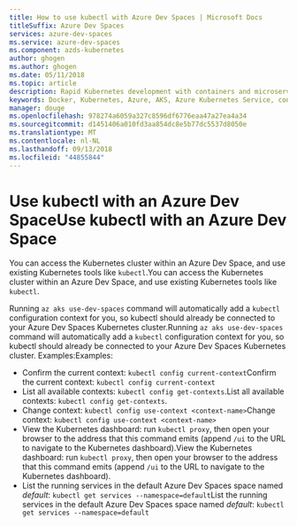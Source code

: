 ```yaml
---
title: How to use kubectl with Azure Dev Spaces | Microsoft Docs
titleSuffix: Azure Dev Spaces
services: azure-dev-spaces
ms.service: azure-dev-spaces
ms.component: azds-kubernetes
author: ghogen
ms.author: ghogen
ms.date: 05/11/2018
ms.topic: article
description: Rapid Kubernetes development with containers and microservices on Azure
keywords: Docker, Kubernetes, Azure, AKS, Azure Kubernetes Service, containers
manager: douge
ms.openlocfilehash: 978274a6059a327c8596df6776eaa47a27ea4a34
ms.sourcegitcommit: d1451406a010fd3aa854dc8e5b77dc5537d8050e
ms.translationtype: MT
ms.contentlocale: nl-NL
ms.lasthandoff: 09/13/2018
ms.locfileid: "44855844"
---
```

# <a name="use-kubectl-with-an-azure-dev-space"></a><span data-ttu-id="e028c-104">Use kubectl with an Azure Dev Space</span><span class="sxs-lookup"><span data-stu-id="e028c-104">Use kubectl with an Azure Dev Space</span></span>

<span data-ttu-id="e028c-105">You can access the Kubernetes cluster within an Azure Dev Space, and use existing Kubernetes tools like `kubectl`.</span><span class="sxs-lookup"><span data-stu-id="e028c-105">You can access the Kubernetes cluster within an Azure Dev Space, and use existing Kubernetes tools like `kubectl`.</span></span>

<span data-ttu-id="e028c-106">Running `az aks use-dev-spaces` command will automatically add a `kubectl` configuration context for you, so kubectl should already be connected to your Azure Dev Spaces Kubernetes cluster.</span><span class="sxs-lookup"><span data-stu-id="e028c-106">Running `az aks use-dev-spaces` command will automatically add a `kubectl` configuration context for you, so kubectl should already be connected to your Azure Dev Spaces Kubernetes cluster.</span></span> <span data-ttu-id="e028c-107">Examples:</span><span class="sxs-lookup"><span data-stu-id="e028c-107">Examples:</span></span>
- <span data-ttu-id="e028c-108">Confirm the current context: `kubectl config current-context`</span><span class="sxs-lookup"><span data-stu-id="e028c-108">Confirm the current context: `kubectl config current-context`</span></span>
- <span data-ttu-id="e028c-109">List all available contexts: `kubectl config get-contexts`.</span><span class="sxs-lookup"><span data-stu-id="e028c-109">List all available contexts: `kubectl config get-contexts`.</span></span> 
- <span data-ttu-id="e028c-110">Change context: `kubectl config use-context <context-name>`</span><span class="sxs-lookup"><span data-stu-id="e028c-110">Change context: `kubectl config use-context <context-name>`</span></span>
- <span data-ttu-id="e028c-111">View the Kubernetes dashboard: run `kubectl proxy`, then open your browser to the address that this command emits (append `/ui` to the URL to navigate to the Kubernetes dashboard).</span><span class="sxs-lookup"><span data-stu-id="e028c-111">View the Kubernetes dashboard: run `kubectl proxy`, then open your browser to the address that this command emits (append `/ui` to the URL to navigate to the Kubernetes dashboard).</span></span>
- <span data-ttu-id="e028c-112">List the running services in the default Azure Dev Spaces space named *default*: `kubectl get services --namespace=default`</span><span class="sxs-lookup"><span data-stu-id="e028c-112">List the running services in the default Azure Dev Spaces space named *default*: `kubectl get services --namespace=default`</span></span>

